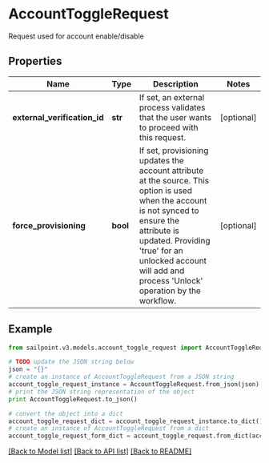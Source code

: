 # AccountToggleRequest

Request used for account enable/disable

## Properties
Name | Type | Description | Notes
------------ | ------------- | ------------- | -------------
**external_verification_id** | **str** | If set, an external process validates that the user wants to proceed with this request. | [optional] 
**force_provisioning** | **bool** | If set, provisioning updates the account attribute at the source.   This option is used when the account is not synced to ensure the attribute is updated. Providing &#39;true&#39; for an unlocked account will add and process &#39;Unlock&#39; operation by the workflow. | [optional] 

## Example

```python
from sailpoint.v3.models.account_toggle_request import AccountToggleRequest

# TODO update the JSON string below
json = "{}"
# create an instance of AccountToggleRequest from a JSON string
account_toggle_request_instance = AccountToggleRequest.from_json(json)
# print the JSON string representation of the object
print AccountToggleRequest.to_json()

# convert the object into a dict
account_toggle_request_dict = account_toggle_request_instance.to_dict()
# create an instance of AccountToggleRequest from a dict
account_toggle_request_form_dict = account_toggle_request.from_dict(account_toggle_request_dict)
```
[[Back to Model list]](../README.md#documentation-for-models) [[Back to API list]](../README.md#documentation-for-api-endpoints) [[Back to README]](../README.md)


